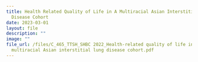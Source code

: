 ```yaml
---
title: Health Related Quality of Life in A Multiracial Asian Interstitial Lung
  Disease Cohort
date: 2023-03-01
layout: file
description: ""
image: ""
file_url: /files/C_465_TTSH_SHBC 2022_Health-related quality of life in a
  multiracial Asian interstitial lung disease cohort.pdf
---
```


